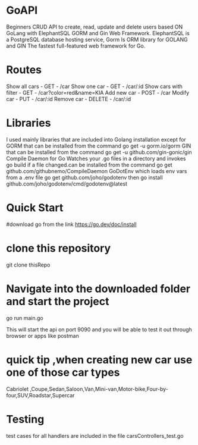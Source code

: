 # GoAPI
Beginners CRUD API to create, read, update and delete users based ON GoLang with ElephantSQL GORM and Gin Web Framework. ElephantSQL is a PostgreSQL database hosting service, Gorm Is ORM library for GOLANG and GIN The fastest full-featured web framework for Go.

# Routes
Show all cars - GET - /car
Show one car - GET - /car/:id
Show cars with filter - GET - /car?color=red&name=KIA
Add new car - POST - /car
Modify car - PUT - /car/:id
Remove car - DELETE - /car/:id

# Libraries
I used mainly libraries that are included into Golang installation except for 
GORM that can be installed from the command go get -u gorm.io/gorm 
GIN that can be installed from the command go get -u github.com/gin-gonic/gin
Compile Daemon for Go Watches your .go files in a directory and invokes go build if a file changed.can be installed from the command go get github.com/githubnemo/CompileDaemon
GoDotEnv which loads env vars from a .env file go get github.com/joho/godotenv then go install github.com/joho/godotenv/cmd/godotenv@latest

# Quick Start
#download go from the link 
https://go.dev/doc/install

# clone this repository 
git clone thisRepo

# Navigate into the downloaded folder and start the project
go run main.go

This will start the api on port 9090 and you will be able to test it out through browser or apps like postman
# quick tip ,when creating new car use one of those car types 
Cabriolet ,Coupe,Sedan,Saloon,Van,Mini-van,Motor-bike,Four-by-four,SUV,Roadstar,Supercar
# Testing 
test cases for all handlers are included in the file carsControllers_test.go 
